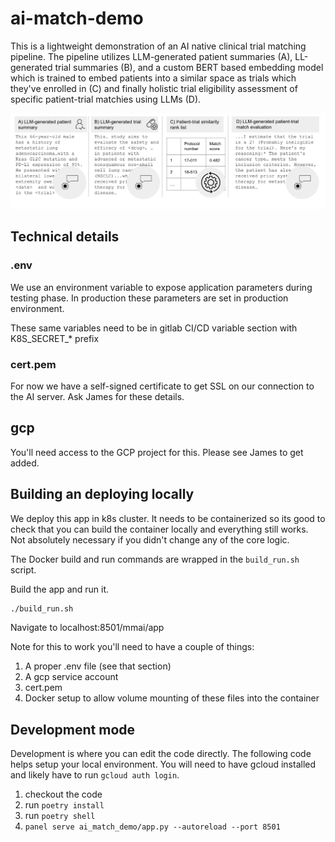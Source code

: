 # ai-match-demo
This is a lightweight demonstration of an AI native clinical trial matching pipeline. 
The pipeline utilizes LLM-generated patient summaries (A), LL-generated trial summaries (B),
and a custom BERT based embedding model which is trained to embed patients into a similar
space as trials which they've enrolled in (C) and finally holistic trial eligibility 
assessment of specific patient-trial matchies using LLMs (D).

![AI pipeline](docs/images/overview.png)

## Technical details

### .env
We use an environment variable to expose application parameters during testing phase. In production
these parameters are set in production environment. 

These same variables need to be in gitlab CI/CD variable section with K8S_SECRET_* prefix

### cert.pem
For now we have a self-signed certificate to get SSL on our connection to the AI server. Ask
James for these details.

## gcp
You'll need access to the GCP project for this. Please see James to get added.

## Building an deploying locally

We deploy this app in k8s cluster. It needs to be containerized so its good to check that you can
build the container locally and everything still works. Not absolutely necessary if you didn't
change any of the core logic.

The Docker build and run commands are wrapped in the `build_run.sh` script.

Build the app and run it.
```bash
./build_run.sh
```

Navigate to localhost:8501/mmai/app

Note for this to work you'll need to have a couple of things:
1. A proper .env file (see that section)
2. A gcp service account
3. cert.pem
3. Docker setup to allow volume mounting of these files into the container

## Development mode
Development is where you can edit the code directly. The following code helps setup your local environment.
You will need to have gcloud installed and likely have to run `gcloud auth login`.

1. checkout the code
2. run `poetry install`
3. run `poetry shell`
4. `panel serve ai_match_demo/app.py --autoreload --port 8501`